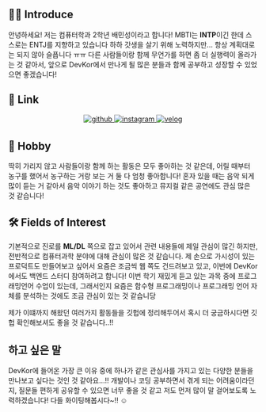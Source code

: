 ## 🙋‍♂️ Introduce

안녕하세요! 저는 컴퓨터학과 2학년 배민성이라고 합니다!
MBTI는 **INTP**이긴 한데 스스로는 ENTJ를 지향하고 있습니다 하하
갓생을 살기 위해 노력하지만... 항상 계획대로는 되지 않아 슬픕니다 ㅠㅠ
다른 사람들이랑 함께 무언가를 하면 좀 더 실행력이 올라가는 것 같아서, 앞으로 DevKor에서 만나게 될 많은 분들과 함께 공부하고 성장할 수 있었으면 좋겠습니다!

## 🧾 Link

<div align="center">
<a href="https://github.com/KyleBae1017" target="_blank">
<img src=https://img.shields.io/badge/github-%2324292e.svg?&style=for-the-badge&logo=github&logoColor=white alt=github style="margin-bottom: 5px;" />
</a>
<a href="https://instagram.com/bae_ms_1017" target="_blank">
<img src=https://img.shields.io/badge/instagram-%23000000.svg?&style=for-the-badge&logo=instagram&logoColor=white alt=instagram style="margin-bottom: 5px;" />
</a>
<a href="https://velog.io/@kylebae1017" target="_blank">
<img src=https://img.shields.io/badge/velog-%2300B388.svg?&style=for-the-badge&logo=micro.blog&logoColor=white alt=velog style="margin-bottom: 5px;" />
</a> 
</div>

## 🎲 Hobby

딱히 가리지 않고 사람들이랑 함께 하는 활동은 모두 좋아하는 것 같은데, 어릴 때부터 농구를 했어서 농구하는 거랑 보는 거 둘 다 엄청 좋아합니다!
혼자 있을 때는 음악 되게 많이 듣는 거 같아서 음악 이야기 하는 것도 좋아하고 뮤지컬 같은 공연에도 관심 많은 것 같습니다!

## 🛠 Fields of Interest

기본적으로 진로를 **ML/DL** 쪽으로 잡고 있어서 관련 내용들에 제일 관심이 많긴 하지만, 전반적으로 컴퓨터과학 분야에 대해 관심이 많은 것 같습니다.
제 손으로 가시성이 있는 프로덕트도 만들어보고 싶어서 요즘은 조금씩 웹 쪽도 건드려보고 있고, 이번에 DevKor에서도 백엔드 스터디 참여하려고 합니다!
이번 학기 재밌게 듣고 있는 과목 중에 프로그래밍언어 수업이 있는데, 그래서인지 요즘은 함수형 프로그래밍이나 프로그래밍 언어 자체를 분석하는 것에도 조금 관심이 있는 것 같습니당

제가 이떄까지 해왔던 여러가지 활동들을 깃헙에 정리해두어서 혹시 더 궁금하시다면 깃헙 확인해보셔도 좋을 것 같습니다..!!

## 하고 싶은 말

DevKor에 들어온 가장 큰 이유 중에 하나가 같은 관심사를 가지고 있는 다양한 분들을 만나보고 싶다는 것인 것 같아요...!!
개발이나 코딩 공부하면서 겪게 되는 어려움이라던지, 질문들 편하게 공유할 수 있으면 너무 좋을 것 같고 저도 먼저 많이 말 걸어보도록 노력하겠습니다!
다들 화이팅해봅시다~!! ☺️
